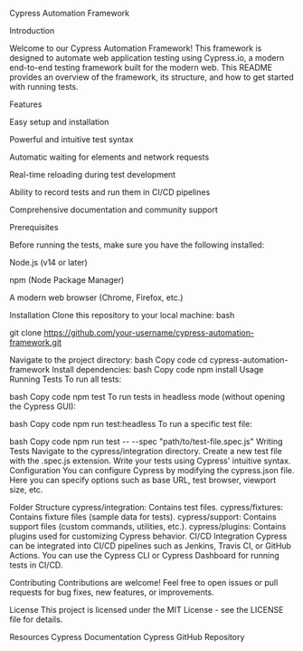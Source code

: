 Cypress Automation Framework

Introduction

Welcome to our Cypress Automation Framework! This framework is designed to automate web application testing using Cypress.io, a modern end-to-end testing framework built for the modern web. This README provides an overview of the framework, its structure, and how to get started with running tests.

Features

Easy setup and installation

Powerful and intuitive test syntax

Automatic waiting for elements and network requests

Real-time reloading during test development

Ability to record tests and run them in CI/CD pipelines

Comprehensive documentation and community support


Prerequisites

Before running the tests, make sure you have the following installed:

Node.js (v14 or later)

npm (Node Package Manager)

A modern web browser (Chrome, Firefox, etc.)


Installation
Clone this repository to your local machine:
bash

git clone https://github.com/your-username/cypress-automation-framework.git

Navigate to the project directory:
bash
Copy code
cd cypress-automation-framework
Install dependencies:
bash
Copy code
npm install
Usage
Running Tests
To run all tests:

bash
Copy code
npm test
To run tests in headless mode (without opening the Cypress GUI):

bash
Copy code
npm run test:headless
To run a specific test file:

bash
Copy code
npm run test -- --spec "path/to/test-file.spec.js"
Writing Tests
Navigate to the cypress/integration directory.
Create a new test file with the .spec.js extension.
Write your tests using Cypress' intuitive syntax.
Configuration
You can configure Cypress by modifying the cypress.json file. Here you can specify options such as base URL, test browser, viewport size, etc.

Folder Structure
cypress/integration: Contains test files.
cypress/fixtures: Contains fixture files (sample data for tests).
cypress/support: Contains support files (custom commands, utilities, etc.).
cypress/plugins: Contains plugins used for customizing Cypress behavior.
CI/CD Integration
Cypress can be integrated into CI/CD pipelines such as Jenkins, Travis CI, or GitHub Actions. You can use the Cypress CLI or Cypress Dashboard for running tests in CI/CD.

Contributing
Contributions are welcome! Feel free to open issues or pull requests for bug fixes, new features, or improvements.

License
This project is licensed under the MIT License - see the LICENSE file for details.

Resources
Cypress Documentation
Cypress GitHub Repository
